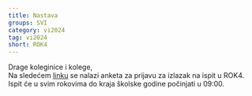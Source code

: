 ```yaml
---
title: Nastava
groups: SVI
category: vi2024
tag: vi2024
short: ROK4
---
```

Drage koleginice i kolege,  
Na sledećem [linku](https://forms.gle/2TuxZhVXgJ9TihU9A) se nalazi anketa za prijavu za izlazak na ispit u ROK4.  
Ispit će u svim rokovima do kraja školske godine počinjati u 09:00. 


